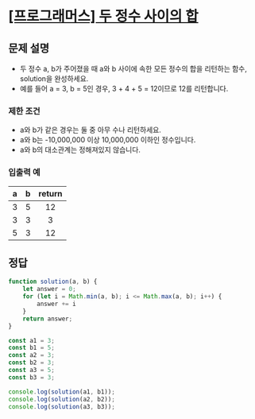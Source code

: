 # [\[프로그래머스\] 두 정수 사이의 합](https://programmers.co.kr/learn/courses/30/lessons/12912)

## 문제 설명
 - 두 정수 a, b가 주어졌을 때 a와 b 사이에 속한 모든 정수의 합을 리턴하는 함수, solution을 완성하세요.
- 예를 들어 a = 3, b = 5인 경우, 3 + 4 + 5 = 12이므로 12를 리턴합니다.

### 제한 조건
- a와 b가 같은 경우는 둘 중 아무 수나 리턴하세요.
- a와 b는 -10,000,000 이상 10,000,000 이하인 정수입니다.
- a와 b의 대소관계는 정해져있지 않습니다.

### 입출력 예
a | b | return
:---: | :---: | :---:
3 | 5 | 12
3 | 3 | 3
5 | 3 | 12

## 정답

```javascript
function solution(a, b) {
    let answer = 0;
    for (let i = Math.min(a, b); i <= Math.max(a, b); i++) {
        answer += i
    }
    return answer;
}

const a1 = 3;
const b1 = 5;
const a2 = 3;
const b2 = 3;
const a3 = 5;
const b3 = 3;

console.log(solution(a1, b1));
console.log(solution(a2, b2));
console.log(solution(a3, b3));
```